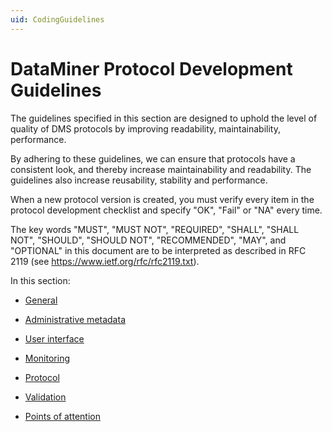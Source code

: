 ```yaml
---
uid: CodingGuidelines
---
```


# DataMiner Protocol Development Guidelines

The guidelines specified in this section are designed to uphold the level of quality of DMS protocols by improving readability, maintainability, performance.

By adhering to these guidelines, we can ensure that protocols have a consistent look, and thereby increase maintainability and readability. The guidelines also increase reusability, stability and performance.

When a new protocol version is created, you must verify every item in the protocol development checklist and specify "OK", "Fail" or "NA" every time.

The key words "MUST", "MUST NOT", "REQUIRED", "SHALL", "SHALL NOT", "SHOULD", "SHOULD NOT", "RECOMMENDED", "MAY", and "OPTIONAL" in this document are to be interpreted as described in RFC 2119 (see <https://www.ietf.org/rfc/rfc2119.txt>).

In this section:

- [General](xref:CODGeneral#general)

- [Administrative metadata](xref:CODAdminMetadata#administrative-metadata)

- [User interface](xref:CODUserInterface#user-interface)

- [Monitoring](xref:CODMonitoring#monitoring)

- [Protocol](xref:CODProtocol#protocol)

- [Validation](xref:CODValidation#validation)

- [Points of attention](xref:CODAttention#points-of-attention)
